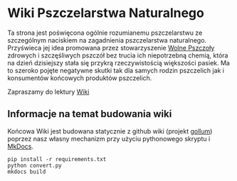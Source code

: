 
# Wiki Pszczelarstwa Naturalnego

Ta strona jest poświęcona ogólnie rozumianemu pszczelarstwu ze szczególnym naciskiem na zagadnienia pszczelarstwa naturalnego. Przyświeca jej idea promowana przez stowarzyszenie [Wolne Pszczoły](http://wolnepszczoly.org) zdrowych i szczęśliwych pszczół bez trucia ich niepotrzebną chemią, która na dzień dzisiejszy stała się przykrą rzeczywistością większości pasiek. Ma to szeroko pojęte negatywne skutki tak dla samych rodzin pszczelich jak i konsumentów końcowych produktów pszczelich.

Zapraszamy do lektury [Wiki](https://github.com/wolnepszczoly/wikipn/wiki)


## Informacje na temat budowania wiki

Końcowa Wiki jest budowana statycznie z github wiki (projekt [gollum](https://github.com/gollum/gollum/wiki)) poprzez nasz własny mechanizm przy użyciu pythonowego skryptu i [MkDocs](http://www.mkdocs.org/).

```
pip install -r requirements.txt
python convert.py
mkdocs build
```
